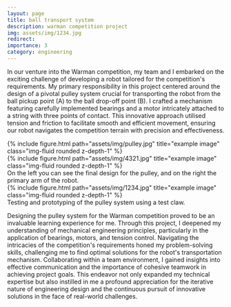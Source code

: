 ```yaml
---
layout: page
title: ball transport system
description: warman competition project
img: assets/img/1234.jpg
redirect: 
importance: 3
category: engineering
---
```



In our venture into the Warman competition, my team and I embarked on the exciting challenge of developing a robot tailored for the competition's requirements. My primary responsibility in this project centered around the design of a pivotal pulley system crucial for transporting the robot from the ball pickup point (A) to the ball drop-off point (B). I crafted a mechanism featuring carefully implemented bearings and a motor intricately attached to a string with three points of contact. This innovative approach utilised tension and friction to facilitate smooth and efficient movement, ensuring our robot navigates the competition terrain with precision and effectiveness.

<div class="row">
    <div class="col-sm mt-3 mt-md-0">
        {% include figure.html path="assets/img/pulley.jpg" title="example image" class="img-fluid rounded z-depth-1" %}
    </div>
    <div class="col-sm mt-3 mt-md-0">
        {% include figure.html path="assets/img/4321.jpg" title="example image" class="img-fluid rounded z-depth-1" %}
    </div>
</div>
<div class="caption">
    On the left you can see the final design for the pulley, and on the right the primary arm of the robot.
</div>
<div class="row">
    <div class="col-sm mt-3 mt-md-0">
        {% include figure.html path="assets/img/1234.jpg" title="example image" class="img-fluid rounded z-depth-1" %}
    </div>
</div>
<div class="caption">
    Testing and prototyping of the pulley system using a test claw.
</div>

Designing the pulley system for the Warman competition proved to be an invaluable learning experience for me. Through this project, I deepened my understanding of mechanical engineering principles, particularly in the application of bearings, motors, and tension control. Navigating the intricacies of the competition's requirements honed my problem-solving skills, challenging me to find optimal solutions for the robot's transportation mechanism. Collaborating within a team environment, I gained insights into effective communication and the importance of cohesive teamwork in achieving project goals. This endeavor not only expanded my technical expertise but also instilled in me a profound appreciation for the iterative nature of engineering design and the continuous pursuit of innovative solutions in the face of real-world challenges.